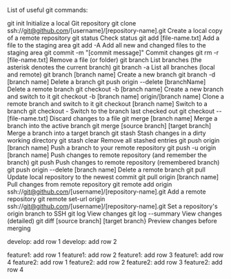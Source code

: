 List of useful git commands:

git init															Initialize a local Git repository
git clone ssh://git@github.com/[username]/[repository-name].git		Create a local copy of a remote repository
git status															Check status
git add [file-name.txt]												Add a file to the staging area
git add -A															Add all new and changed files to the staging area
git commit -m "[commit message]"									Commit changes
git rm -r [file-name.txt]											Remove a file (or folder)
git branch															List branches (the asterisk denotes the current branch)
git branch -a														List all branches (local and remote)
git branch [branch name]											Create a new branch
git branch -d [branch name]											Delete a branch
git push origin --delete [branchName]								Delete a remote branch
git checkout -b [branch name]										Create a new branch and switch to it
git checkout -b [branch name] origin/[branch name]					Clone a remote branch and switch to it
git checkout [branch name]											Switch to a branch
git checkout -														Switch to the branch last checked out
git checkout -- [file-name.txt]										Discard changes to a file
git merge [branch name]												Merge a branch into the active branch
git merge [source branch] [target branch]							Merge a branch into a target branch
git stash															Stash changes in a dirty working directory
git stash clear														Remove all stashed entries
git push origin [branch name]										Push a branch to your remote repository
git push -u origin [branch name]									Push changes to remote repository (and remember the branch)
git push															Push changes to remote repository (remembered branch)
git push origin --delete [branch name]								Delete a remote branch
git pull															Update local repository to the newest commit
git pull origin [branch name]										Pull changes from remote repository
git remote add origin ssh://git@github.com/[username]/[repository-name].git						Add a remote repository
git remote set-url origin ssh://git@github.com/[username]/[repository-name].git					Set a repository's origin branch to SSH
git log																View changes
git log --summary													View changes (detailed)
git diff [source branch] [target branch}							Preview changes before merging

develop: add row 1
develop: add row 2

feature1: add row 1
feature1: add row 2
feature1: add row 3
feature1: add row 4
feature2: add row 1
feature2: add row 2
feature2: add row 3
feature2: add row 4
